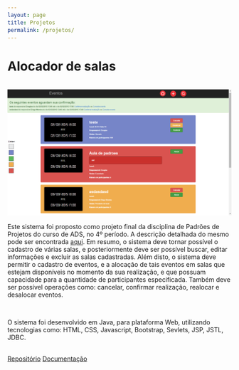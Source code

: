 ```yaml
---
layout: page
title: Projetos
permalink: /projetos/
---
```


<link href="../css/projetos.css" rel="stylesheet" type="css/text">

<div class="projeto">
	<h1>Alocador de salas</h1><br>
	<img src="images/projetos/alocador1.png">
	<p>Este sistema foi proposto como projeto final da disciplina de Padrões de Projetos do curso de ADS, no 4º período. A descrição detalhada do mesmo pode ser encontrada <a href="https://drive.google.com/file/d/0B4ecCshjvEmeb1kzb0hMejM0NEU/view">aqui</a>. Em resumo, o sistema deve tornar possível o cadastro de várias salas, e posteriormente deve ser possível buscar, editar informações e excluir as salas cadastradas. Além disto, o sistema deve permitir o cadastro de eventos, e a alocação de tais eventos em salas que estejam disponíveis no momento da sua realização, e que possuam capacidade para a quantidade de participantes especificada. Também deve ser possível operações como: cancelar, confirmar realização, realocar e desalocar eventos.</p><br>
	<p>O sistema foi desenvolvido em Java, para plataforma Web, utilizando tecnologias como: HTML, CSS, Javascript, Bootstrap, Sevlets, JSP, JSTL, JDBC.</p><br>
	<a class="btn btn-default" href="https://github.com/douglasgabriel/ControleDeSalas">Repositório</a>
	<a class="btn btn-default" href="../documentacao/alocadordesalas/">Documentação</a>
</div>